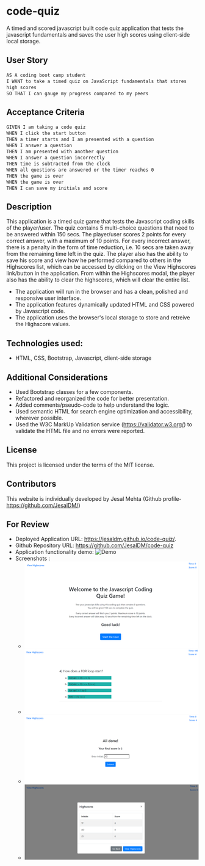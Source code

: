 # code-quiz
A timed and scored javascript built code quiz application that tests the javascript fundamentals and saves the user high scores using client-side local storage.

## User Story

```
AS A coding boot camp student
I WANT to take a timed quiz on JavaScript fundamentals that stores high scores
SO THAT I can gauge my progress compared to my peers
```

## Acceptance Criteria
```
GIVEN I am taking a code quiz
WHEN I click the start button
THEN a timer starts and I am presented with a question
WHEN I answer a question
THEN I am presented with another question
WHEN I answer a question incorrectly
THEN time is subtracted from the clock
WHEN all questions are answered or the timer reaches 0
THEN the game is over
WHEN the game is over
THEN I can save my initials and score
```

## Description
This application is a timed quiz game that tests the Javascript coding skills of the player/user. The quiz contains 5 multi-choice questions that need to be answered within 150 secs. The player/user scores 2 points for every correct answer, with a maximum of 10 points. For every incorrect answer, there is a penalty in the form of time reduction, i.e. 10 secs are taken away from the remaining time left in the quiz. The player also has the ability to save his score and view how he performed compared to others in the Highscores list, which can be accessed by clicking on the View Highscores link/button in the application. From within the Highscores modal, the player also has the ability to clear the highscores, which will clear the entire list.

- The application will run in the browser and has a clean, polished and responsive user interface.
- The application features dynamically updated HTML and CSS powered by Javascript code.
- The application uses the browser's local storage to store and retreive the Highscore values.

## Technologies used:
- HTML, CSS, Bootstrap, Javascript, client-side storage

## Additional Considerations
- Used Bootstrap classes for a few components.
- Refactored and reorganized the code for better presentation.
- Added comments/pseudo-code to help understand the logic.
- Used semantic HTML for search engine optimization and accessibility, wherever possible.
- Used the W3C MarkUp Validation service (https://validator.w3.org/) to validate the HTML file and no errors were reported.

## License
This project is licensed under the terms of the MIT license.

## Contributors
This website is individually developed by Jesal Mehta (Github profile- https://github.com/JesalDM/)

## For Review
* Deployed Application URL: https://jesaldm.github.io/code-quiz/.
* Github Repository URL: https://github.com/JesalDM/code-quiz
* Application functionality demo: ![Demo](./Assets/Javascript-Code-Quiz.gif)
* Screenshots : 
  - ![Screenshot](./Assets/welcome-pg.png)
  - ![Screenshot](./Assets/questions-pg.png)
  - ![Screenshot](./Assets/initials-pg.png)
  - ![Screenshot](./Assets/highscores.png)
